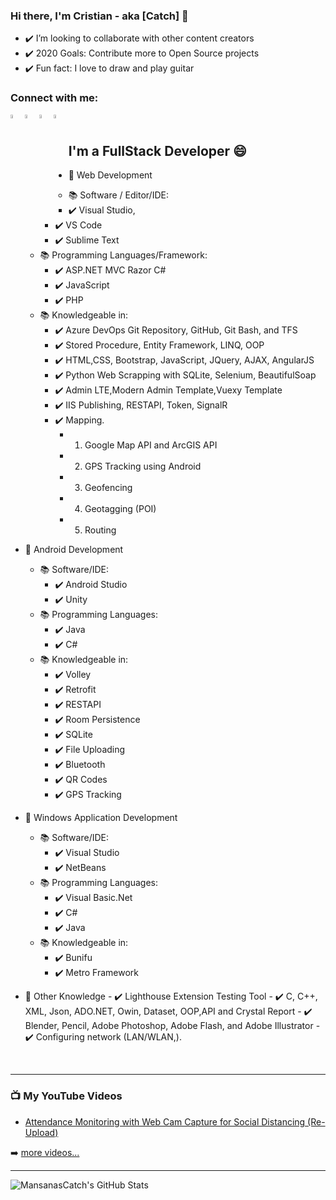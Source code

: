 ### Hi there, I'm Cristian - aka [Catch] 👋
- ✔️ I’m looking to collaborate with other content creators
- ✔️ 2020 Goals: Contribute more to Open Source projects
- ✔️ Fun fact: I love to draw and play guitar

### Connect with me:

[<img align="left" alt="Catch | YouTube" width="4%" src="https://cdn.jsdelivr.net/npm/simple-icons@v3/icons/youtube.svg" />](https://www.youtube.com/channel/UC014ZRlK0DfA6xeroiKdWeg)
[<img align="left" alt="Catch | Facebook" width="4%" src="https://cdn.jsdelivr.net/npm/simple-icons@v3/icons/facebook.svg" />](https://www.facebook.com/CatchCodeLabs/)
[<img align="left" alt="Catch | Instagram" width="4%" src="https://cdn.jsdelivr.net/npm/simple-icons@v3/icons/instagram.svg" />](https://www.instagram.com/cristian_catch/)
[<img align="left" alt="Catch | LinkedIn" width="4%" src="https://cdn.jsdelivr.net/npm/simple-icons@v3/icons/linkedin.svg" />](https://www.linkedin.com/in/cristian-catchuela-bb70b01a1)

<br />

## I'm a FullStack Developer 😄

- 📘 Web Development
    - 📚 Software / Editor/IDE:
        - ✔️ Visual Studio, 
        - ✔️ VS Code 
        - ✔️ Sublime Text
    - 📚 Programming Languages/Framework:
        - ✔️ ASP.NET MVC Razor C#
        - ✔️ JavaScript 
        - ✔️ PHP
    - 📚 Knowledgeable in:
        - ✔️ Azure DevOps Git Repository, GitHub, Git Bash, and TFS
        - ✔️ Stored Procedure, Entity Framework, LINQ, OOP
        - ✔️ HTML,CSS, Bootstrap, JavaScript, JQuery, AJAX, AngularJS
        - ✔️ Python Web Scrapping with SQLite, Selenium, BeautifulSoap
        - ✔️ Admin LTE,Modern Admin Template,Vuexy Template
        - ✔️ IIS Publishing, RESTAPI, Token, SignalR
        - ✔️  Mapping.
            - 1. Google Map API and ArcGIS API
            - 2. GPS Tracking using Android
            - 3. Geofencing
            - 4. Geotagging (POI)
            - 5. Routing

- 📘 Android Development
    - 📚 Software/IDE:
        - ✔️ Android Studio 
        - ✔️ Unity
    - 📚 Programming Languages:
        - ✔️ Java
        - ✔️ C#
    - 📚 Knowledgeable in:
        - ✔️ Volley
        - ✔️ Retrofit
        - ✔️ RESTAPI
        - ✔️ Room Persistence
        - ✔️ SQLite
        - ✔️ File Uploading
        - ✔️ Bluetooth
        - ✔️ QR Codes 
        - ✔️ GPS Tracking

- 📘 Windows Application Development
    - 📚 Software/IDE:
        - ✔️ Visual Studio 
        - ✔️ NetBeans
    - 📚 Programming Languages:
        - ✔️ Visual Basic.Net
        - ✔️ C#
        - ✔️ Java
    - 📚 Knowledgeable in:
        - ✔️ Bunifu 
        - ✔️ Metro Framework

 - 📘 Other Knowledge 
        - ✔️ Lighthouse Extension Testing Tool
        - ✔️ C, C++, XML, Json, ADO.NET, Owin, Dataset, OOP,API and Crystal Report
        - ✔️ Blender, Pencil, Adobe Photoshop, Adobe Flash, and Adobe Illustrator
        - ✔️ Configuring network (LAN/WLAN,).

<br />

---

### 📺 My YouTube Videos

<!-- YOUTUBE:START -->
- [Attendance Monitoring with Web Cam Capture for Social Distancing (Re-Upload)](https://www.youtube.com/watch?v=NvlSjiS8JMY)
<!-- YOUTUBE:END -->

➡️ [more videos...](https://www.youtube.com/channel/UC014ZRlK0DfA6xeroiKdWeg)

---

  <img align="left" alt="MansanasCatch's GitHub Stats" src="https://github-readme-stats.vercel.app/api?username=MansanasCatch&theme=tokyonight&show_icons=true" />
